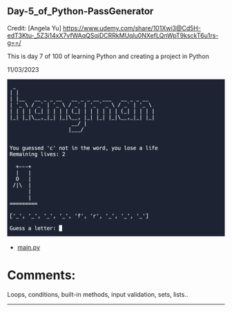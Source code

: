 ## Day-5_of_Python-PassGenerator

Credit: [Angela Yu] https://www.udemy.com/share/101Xwi3@Cd5H-edT3Ktu-_5Z3i14xX7vfWAqQSqiDCRRkMUqlu0NXefLQnWpT9ksckT6u1rs-g==/

This is day 7 of 100 of learning Python and creating a project in Python

11/03/2023

![](https://github.com/AlanShami/python-day-7-hangman/blob/main/project_pic.png)

- [main.py](https://github.com/AlanShami/python-day-7-hangman/blob/main/main.py)


# Comments:                                                                                                                                                                                  
Loops, conditions, built-in methods, input validation, sets, lists..

 ----------------------------------------
